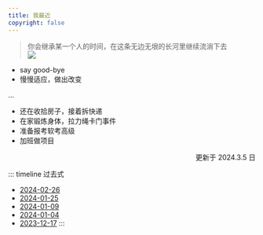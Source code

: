 ```yaml
---
title: 我最近
copyright: false
---
```


> 你会继承某一个人的时间，在这条无边无垠的长河里继续流淌下去
> <br/>
> ![](https://cdn.jsdelivr.net/gh/jiechen257/personal-gallery@main/img/202403060948992.png)
- say good-bye
- 慢慢适应，做出改变

...

- 还在收拾房子，接着拆快递
- 在家锻炼身体，拉力绳卡门事件
- 准备报考软考高级
- 加班做项目

<div style="display: flex;justify-content: end;">
  更新于 2024.3.5 日
</div>

::: timeline
过去式

- [2024-02-26](now/past/2024-02-26)
- [2024-01-25](now/past/2024-01-25)
- [2024-01-09](now/past/2024-01-09)
- [2024-01-04](now/past/2024-01-04)
- [2023-12-17](now/past/2023-12-17)
  :::
